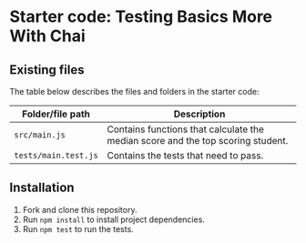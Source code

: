 # Starter code: Testing Basics More With Chai

## Existing files

The table below describes the files and folders in the starter code:

| Folder/file path                 | Description                                                                                                           |
| -------------------------------- | --------------------------------------------------------------------------------------------------------------------- |
| `src/main.js`                     | Contains functions that calculate the median score and the top scoring student.                                                                           |
| `tests/main.test.js`                  | Contains the tests that need to pass.                                                                     |


## Installation

1. Fork and clone this repository.
1. Run `npm install` to install project dependencies.
1. Run `npm test` to run the tests.
